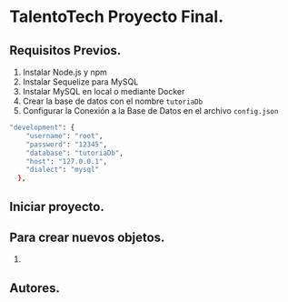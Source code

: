 # TalentoTech Proyecto Final.

## Requisitos Previos.

1. Instalar Node.js y npm
2. Instalar Sequelize para MySQL
3. Instalar MySQL en local o mediante Docker
4. Crear la base de datos con el nombre `tutoriaDb`
5. Configurar la Conexión a la Base de Datos en el archivo `config.json`

```bash
"development": {
    "username": "root",
    "password": "12345",
    "database": "tutoriaDb",
    "host": "127.0.0.1",
    "dialect": "mysql"
  },
```

## Iniciar proyecto.

## Para crear nuevos objetos.

1.

## Autores.
